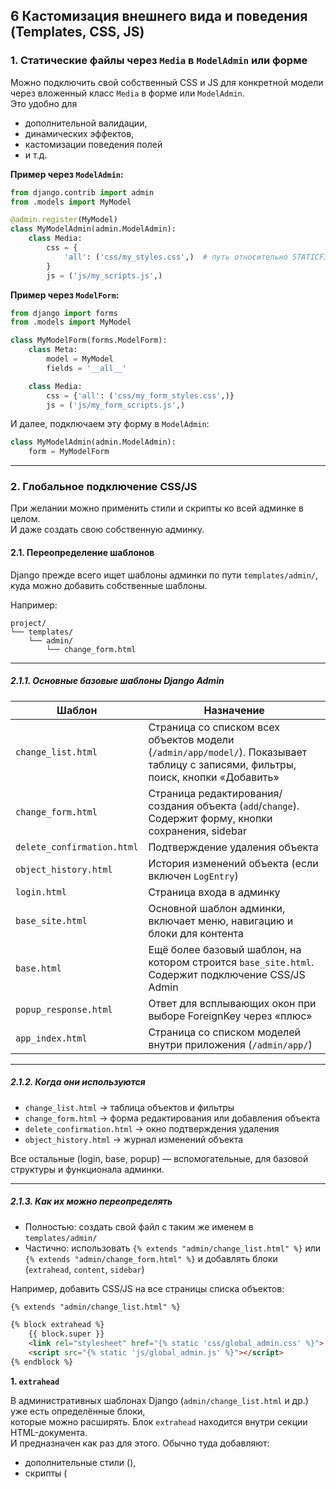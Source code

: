 ## 6️ Кастомизация внешнего вида и поведения (Templates, CSS, JS)

### 1. **Статические файлы через `Media` в `ModelAdmin` или форме**

Можно подключить свой собственный CSS и JS для конкретной модели через вложенный класс `Media` в форме или `ModelAdmin`.  
Это удобно для 
- дополнительной валидации, 
- динамических эффектов, 
- кастомизации поведения полей 
- и т.д.

**Пример через `ModelAdmin`:**

```python
from django.contrib import admin
from .models import MyModel

@admin.register(MyModel)
class MyModelAdmin(admin.ModelAdmin):
    class Media:
        css = {
            'all': ('css/my_styles.css',)  # путь относительно STATICFILES_DIRS
        }
        js = ('js/my_scripts.js',)
```

**Пример через `ModelForm`:**

```python
from django import forms
from .models import MyModel

class MyModelForm(forms.ModelForm):
    class Meta:
        model = MyModel
        fields = '__all__'

    class Media:
        css = {'all': ('css/my_form_styles.css',)}
        js = ('js/my_form_scripts.js',)
```

И далее, подключаем эту форму в `ModelAdmin`:

```python
class MyModelAdmin(admin.ModelAdmin):
    form = MyModelForm
```

---

### 2. Глобальное подключение CSS/JS

При желании можно применить стили и скрипты ко всей админке в целом.  
И даже создать свою собственную админку.

#### 2.1. Переопределение шаблонов

Django прежде всего ищет шаблоны админки по пути `templates/admin/`,  
куда можно добавить собственные шаблоны. 


Например:

```
project/
└── templates/
    └── admin/
        └── change_form.html
```

---

##### 2.1.1. Основные базовые шаблоны Django Admin

| Шаблон                     | Назначение                                                                                                                       |
| -------------------------- | -------------------------------------------------------------------------------------------------------------------------------- |
| `change_list.html`         | Страница со списком всех объектов модели (`/admin/app/model/`). Показывает таблицу с записями, фильтры, поиск, кнопки «Добавить» |
| `change_form.html`         | Страница редактирования/создания объекта (`add`/`change`). Содержит форму, кнопки сохранения, sidebar                            |
| `delete_confirmation.html` | Подтверждение удаления объекта                                                                                                   |
| `object_history.html`      | История изменений объекта (если включен `LogEntry`)                                                                              |
| `login.html`               | Страница входа в админку                                                                                                         |
| `base_site.html`           | Основной шаблон админки, включает меню, навигацию и блоки для контента                                                           |
| `base.html`                | Ещё более базовый шаблон, на котором строится `base_site.html`. Содержит подключение CSS/JS Admin                                |
| `popup_response.html`      | Ответ для всплывающих окон при выборе ForeignKey через «плюс»                                                                    |
| `app_index.html`           | Страница со списком моделей внутри приложения (`/admin/app/`)                                                                    |

---

##### 2.1.2. Когда они используются

* `change_list.html` → таблица объектов и фильтры
* `change_form.html` → форма редактирования или добавления объекта
* `delete_confirmation.html` → окно подтверждения удаления
* `object_history.html` → журнал изменений объекта

Все остальные (login, base, popup) — вспомогательные, для базовой структуры и функционала админки.

---

##### 2.1.3. Как их можно переопределять

* Полностью: создать свой файл с таким же именем в `templates/admin/`
* Частично: использовать `{% extends "admin/change_list.html" %}` или `{% extends "admin/change_form.html" %}` и добавлять блоки (`extrahead`, `content`, `sidebar`)

Например, добавить CSS/JS на все страницы списка объектов:

```html
{% extends "admin/change_list.html" %}

{% block extrahead %}
    {{ block.super }}
    <link rel="stylesheet" href="{% static 'css/global_admin.css' %}">
    <script src="{% static 'js/global_admin.js' %}"></script>
{% endblock %}
```

**1. `extrahead`**

В административных шаблонах Django (`admin/change_list.html` и др.) уже есть определённые блоки,  
которые можно расширять. Блок `extrahead` находится внутри секции <head> HTML-документа.  
И предназначен как раз для этого. Обычно туда добавляют:
- дополнительные стили (<link>),
- скрипты (<script>),
- и т.д.

**2. `{{ block.super }}`**

`{{ block.super }}` — это специальная переменная, которая вставляет содержимое родительского блока   
(того, что было в родительском шаблоне внутри `extrahead`) перед пользовательскими изменениями.

Если её не написать, то новый пользовательский код полностью заменит содержимое родительского блока.

---

#### 2.2. Подключение через `admin.site.register()` или глобальный `AdminSite`

Можно создать кастомный `AdminSite` и подключать ресурсы в `each_context` или через шаблоны.

Пример кастомного `AdminSite`:

```python
from django.contrib.admin import AdminSite

class MyAdminSite(AdminSite):
    site_header = 'Моя Админка'

    def each_context(self, request):
        context = super().each_context(request)
        context['extra_css'] = ['css/global_admin.css']
        context['extra_js'] = ['js/global_admin.js']
        return context

admin_site = MyAdminSite()
```

Дальше используете `admin_site.register(MyModel)` вместо стандартного `admin.site.register()`.


